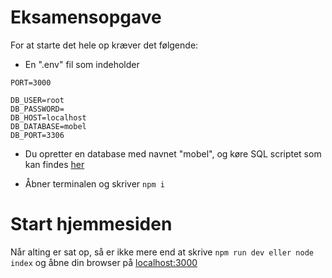 # Eksamensopgave

For at starte det hele op kræver det følgende:

- En ".env" fil som indeholder 
```
PORT=3000

DB_USER=root
DB_PASSWORD=
DB_HOST=localhost
DB_DATABASE=mobel
DB_PORT=3306
```
- Du opretter en database med navnet "mobel", og køre SQL scriptet som kan findes [her](./sql/mobel.sql)

- Åbner terminalen og skriver ``` npm i ``` 

# Start hjemmesiden

Når alting er sat op, så er ikke mere end at skrive ``` npm run dev eller node index ``` og åbne din browser på [localhost:3000](http://localhost:3000)